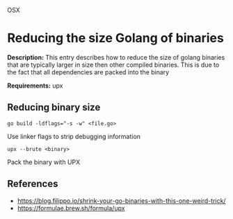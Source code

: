OSX

# Reducing the size Golang of binaries

**Description:** This entry describes how to reduce the size of golang binaries that are typically larger in size then other compiled binaries. This is due to the fact that all dependencies are packed into the binary

**Requirements:** upx

## Reducing binary size

```
go build -ldflags="-s -w" <file.go>
```

Use linker flags to strip debugging information

```
upx --brute <binary>
```

Pack the binary with UPX

## References
* https://blog.filippo.io/shrink-your-go-binaries-with-this-one-weird-trick/
* https://formulae.brew.sh/formula/upx
